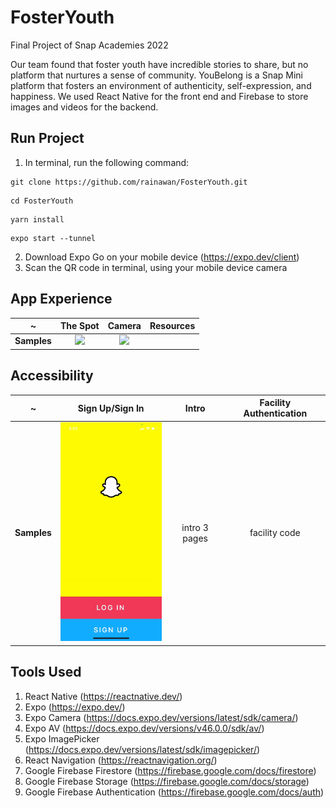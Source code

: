 # FosterYouth
Final Project of Snap Academies 2022

Our team found that foster youth have incredible stories to share, but no platform that nurtures a sense of community. YouBelong is a Snap Mini platform that fosters an environment of authenticity, self-expression, and happiness. We used React Native for the front end and Firebase to store images and videos for the backend.

## Run Project

1. In terminal, run the following command:
  ```
  git clone https://github.com/rainawan/FosterYouth.git
  ```
  ```
  cd FosterYouth
  ```
  ```
  yarn install
  ```
  ```
  expo start --tunnel
  ```
2. Download Expo Go on your mobile device (https://expo.dev/client)
3. Scan the QR code in terminal, using your mobile device camera


## App Experience

~ | The Spot | Camera | Resources
:-------------------------:|:-------------------------:|:-------------------------:|:-------------------------:
**Samples** | <img src="https://github.com/sonyakim-dev/git-practice/blob/main/foster-youth-thespot-small.gif?raw=true" width="180"/> | <img src="https://github.com/sonyakim-dev/git-practice/blob/main/sonya-small.gif?raw=true" width="180"/> | 

## Accessibility

~ | Sign Up/Sign In | Intro | Facility Authentication
:-------------------------:|:-------------------------:|:-------------------------:|:-------------------------:
**Samples** | <img src="https://github.com/sonyakim-dev/git-practice/blob/main/foster-youth-login.gif?raw=true" width="180"/> | intro 3 pages | facility code

## Tools Used

1. React Native (https://reactnative.dev/)
2. Expo (https://expo.dev/)
3. Expo Camera (https://docs.expo.dev/versions/latest/sdk/camera/)
4. Expo AV (https://docs.expo.dev/versions/v46.0.0/sdk/av/)
5. Expo ImagePicker (https://docs.expo.dev/versions/latest/sdk/imagepicker/)
6. React Navigation (https://reactnavigation.org/)
7. Google Firebase Firestore (https://firebase.google.com/docs/firestore)
8. Google Firebase Storage (https://firebase.google.com/docs/storage)
9. Google Firebase Authentication (https://firebase.google.com/docs/auth)
